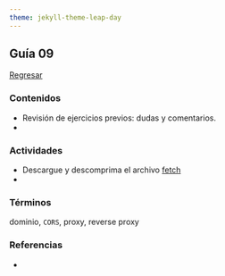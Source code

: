 ```yaml
---
theme: jekyll-theme-leap-day
---
```


## Guía 09

[Regresar](/DAWM/)

### Contenidos

* Revisión de ejercicios previos: dudas y comentarios.
* 

### Actividades

* Descargue y descomprima el archivo [fetch](../ejercicios/fetch.zip)
* 	

### Términos

dominio, `CORS`, proxy, reverse proxy

### Referencias

* 